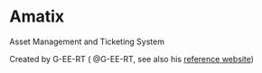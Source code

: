 # Amatix
Asset Management and Ticketing System

Created by G-EE-RT ( @G-EE-RT, see also his [reference website](http://gvb3005.wixsite.com/geert4real))

